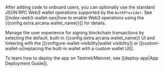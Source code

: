 After adding code to onboard users, you can optionally use the standard JSON RPC Web3 wallet operations supported by the `AuthProvider`. See [[index-web3-wallet-ops|how to enable Web3 operations using the {{config.extra.arcana.wallet_name}}]] for details. 

Manage the user experience for signing blockchain transactions by selecting the default, built-in {{config.extra.arcana.wallet_name}} UI and tinkering with the [[configure-wallet-visibility|wallet visibility]] or [[custom-wallet-ui|replacing the built-in wallet with a custom wallet UI]].

To learn how to deploy the app on Testnet/Mainnet, see [[deploy-app|App Deployment Guide]].